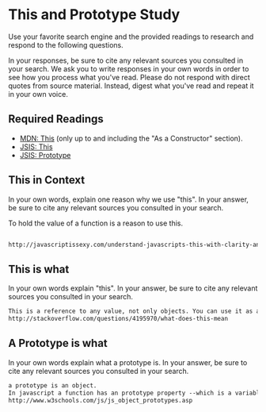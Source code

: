 # This and Prototype Study

Use your favorite search engine and the provided readings to research and
respond to the following questions.

In your responses, be sure to cite any relevant sources you consulted in your
search. We ask you to write responses in your own words in order to see how you
process what you've read. Please do not respond with direct quotes from source
material. Instead, digest what you've read and repeat it in your own voice.

## Required Readings

-   [MDN: This](https://developer.mozilla.org/en-US/docs/Web/JavaScript/Reference/Operators/this)
(only up to and including the "As a Constructor" section).
-   [JSIS: This](http://javascriptissexy.com/understand-javascripts-this-with-clarity-and-master-it/)
-   [JSIS: Prototype](http://javascriptissexy.com/javascript-prototype-in-plain-detailed-language/)

## This in Context

In your own words, explain one reason why we use "this". In your answer, be
sure to cite any relevant sources you consulted in your search.

To hold the value of a function is a reason to use this.

```md

http://javascriptissexy.com/understand-javascripts-this-with-clarity-and-master-it/

```

## This is what

In your own words explain "this".  In your answer, be
sure to cite any relevant sources you consulted in your search.

```md
This is a reference to any value, not only objects. You can use it as a reference.
http://stackoverflow.com/questions/4195970/what-does-this-mean
```

## A Prototype is what

In your own words explain what a prototype is.  In your answer, be
sure to cite any relevant sources you consulted in your search.

```md
a prototype is an object.
In javascript a function has an prototype property --which is a variable-- and a prototype attribute -- which is set when you create a new object.
http://www.w3schools.com/js/js_object_prototypes.asp
```
